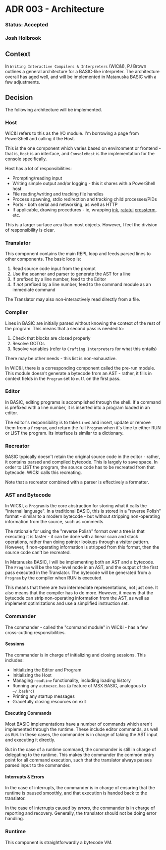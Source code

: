 # ADR 003 - Architecture
### Status: Accepted
### Josh Holbrook

## Context

In `Writing Interactive Compilers & Interpreters` (WIC&I), PJ Brown outlines a
general architecture for a BASIC-like interpreter. The architecture overall
has aged well, and will be implemented in Matanuska BASIC with a few
adjustments.

## Decision

The following architecture will be implemented.

### Host

WIC&I refers to this as the I/O module. I'm borrowing a page from PowerShell
and calling it the Host.

This is the one component which varies based on environment or frontend - that
is, `Host` is an interface, and `ConsoleHost` is the implementation for the
console specifically.

Host has a lot of responsibilities:

- Prompting/reading input
- Writing simple output and/or logging - this it shares with a PowerShell host
- File reading/writing and tracking file handles
- Process spawning, stdio redirection and tracking child processes/PIDs
- Ports - both serial and networking, as well as HTTP
- If applicable, drawing procedures - ie, wrapping
  [ink](https://github.com/vadimdemedes/ink),
  [ratatui](https://github.com/ratatui-org/ratatui)
  [crossterm](https://crates.io/crates/crossterm), etc.

This is a larger surface area than most objects. However, I feel the
division of responsibility is clear.

### Translator

This component contains the main REPL loop and feeds parsed lines to other
components. The basic loop is:

1. Read source code input from the prompt
2. Use the scanner and parser to generate the AST for a line
3. If prefixed by a line number, feed to the Editor
4. If *not* prefixed by a line number, feed to the command module as an
   immediate command

The Translator may also non-interactively read directly from a file.

### Compiler

Lines in BASIC are initially parsed without knowing the context of the rest of
the program. This means that a second pass is needed to:

1. Check that blocks are closed properly
2. Resolve GOTOs
3. Resolve variables (refer to `Crafting Interpreters` for what this entails)

There may be other needs - this list is non-exhaustive.

In WIC&I, there is a corresponding component called the pre-run module. This
module doesn't generate a bytecode from an AST - rather, it fills in context
fields in the `Program` set to `null` on the first pass.

### Editor

In BASIC, editing programs is accomplished through the shell. If a command
is prefixed with a line number, it is inserted into a program loaded in an
editor.

The editor's responsibility is to take `Line`s and insert, update or remove
them from a `Program`, and return the full `Program` when it's time to either
RUN or LIST the program. Its interface is similar to a dictionary.

### Recreator

BASIC typically doesn't retain the original source code in the editor - rather,
it contains parsed and compiled bytecode. This is largely to save space. In
order to LIST the program, the source code has to be recreated from that
bytecode. WIC&I calls this recreating.

Note that a recreator combined with a parser is effectively a formatter.

### AST and Bytecode

In WIC&I, a `Program` is the core abstraction for storing what it calls
the "internal language". In a traditional BASIC, this is stored in a
"reverse Polish" format - similar to a modern bytecode - but without
stripping non-operating information from the source, such as comments.

The rationale for using the "reverse Polish" format over a tree is that
executing it is faster - it can be done with a linear scan and stack
operations, rather than doing pointer lookups through a visitor pattern.
However, if non-operating information is stripped from this format, then the
source code can't be recreated.

In Matanuska BASIC, I will be implementing both an AST and a bytecode.
The `Program` will be the top-level node in an AST, and the output of the
first pass executed in the Translator. The bytecode will be generated from
a `Program` by the compiler when RUN is executed.

This means that there are *two* intermediate representations, not just one.
It also means that the compiler has to do more. However, it means that the
bytecode can strip non-operating information from the AST, as well as implement
optimizations and use a simplified instruction set.

### Commander

The commander - called the "command module" in WIC&I - has a few cross-cutting
responsibilities.

#### Sessions

The commander is in charge of initializing and closing sessions. This includes:

- Initializing the Editor and Program
- Initializing the Host
- Managing `readline` functionality, including loading history
- Running any `autoexec.bas` (a feature of MSX BASIC, analogous to
`~/.bashrc`)
- Printing any startup messages
- Gracefully closing resources on exit

#### Executing Commands

Most BASIC implementations have a number of commands which aren't implemented
through the runtime. These include editor commands, as well as `RUN`. In these
cases, the commander is in charge of taking the AST input and executing it
directly.

But in the case of a runtime command, the commander is still in charge of
delegating to the runtime. This makes the commander the common entry point
for all command execution, such that the translator always passes parsed
input to the commander.

#### Interrupts & Errors

In the case of interrupts, the commander is in charge of ensuring that
the runtime is paused smoothly, and that execution is handed back to the
translator.

In the case of interrupts caused by *errors*, the commander is in charge of
reporting and recovery. Generally, the translator should not be doing error
handling.

### Runtime

This component is straightforwardly a bytecode VM.
